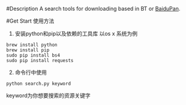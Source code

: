 #Description
A search tools for downloading based in BT or [BaiduPan](https://pan.baidu.com).

#Get Start 使用方法
1. 安装python和pip以及依赖的工具库
以os x 系统为例
```
brew install python
brew install pip
sudo pip install bs4
sudo pip install requests
```
2. 命令行中使用
```
python search.py keyword
```
keyword为你想要搜索的资源关键字

